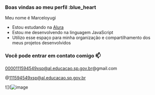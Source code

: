 ### Boas vindas ao meu perfil :blue_heart

Meu nome é Marceloyugi

- Estou estudando na [Alura](https://www.alura.com.br)
- Estou me desenvolvendo na linguagem JavaScript
- Utilizo esse espaço para minha organização e compartilhamento dos meus projetos desenvolvidos

### Você pode entrar em contato comigo 📫

0000111594549xsp@al.educacao.sp.gov.br@gmail.com

@111594549xsp@al.educacao.sp.gov.br

![](![image](https://github.com/user-attachments/assets/3f3310e5-f86d-437b-98e2-ab41cf1c637f)

